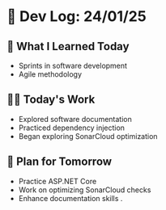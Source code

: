 # 📝 Dev Log: 24/01/25

## 📌 What I Learned Today

- Sprints in software development  
- Agile methodology  

## 👨‍💻 Today's Work  

- Explored software documentation  
- Practiced dependency injection  
- Began exploring SonarCloud optimization  

## 📝 Plan for Tomorrow  

- Practice ASP.NET Core  
- Work on optimizing SonarCloud checks  
- Enhance documentation skills  .